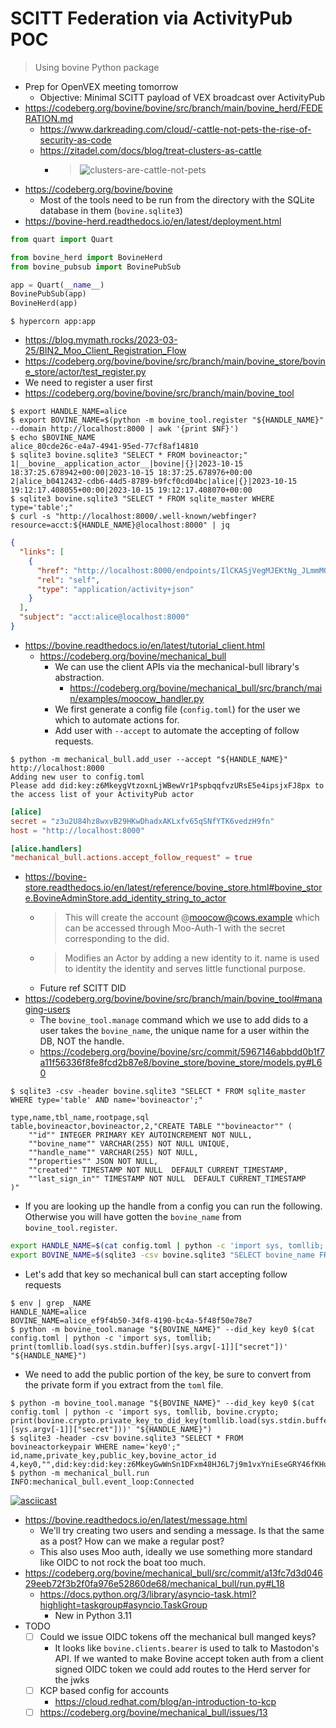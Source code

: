 # SCITT Federation via ActivityPub POC

> Using bovine Python package

- Prep for OpenVEX meeting tomorrow
  - Objective: Minimal SCITT payload of VEX broadcast over ActivityPub
- https://codeberg.org/bovine/bovine/src/branch/main/bovine_herd/FEDERATION.md
  - https://www.darkreading.com/cloud/-cattle-not-pets-the-rise-of-security-as-code
  - https://zitadel.com/docs/blog/treat-clusters-as-cattle
    - > ![clusters-are-cattle-not-pets](https://github.com/intel/dffml/assets/5950433/77d2673f-ed5f-4202-bb44-25f76060f45f)
- https://codeberg.org/bovine/bovine
  - Most of the tools need to be run from the directory with the SQLite database in them (`bovine.sqlite3`)
- https://bovine-herd.readthedocs.io/en/latest/deployment.html

```python
from quart import Quart

from bovine_herd import BovineHerd
from bovine_pubsub import BovinePubSub

app = Quart(__name__)
BovinePubSub(app)
BovineHerd(app)
```

```console
$ hypercorn app:app
```

- https://blog.mymath.rocks/2023-03-25/BIN2_Moo_Client_Registration_Flow
- https://codeberg.org/bovine/bovine/src/branch/main/bovine_store/bovine_store/actor/test_register.py
- We need to register a user first
- https://codeberg.org/bovine/bovine/src/branch/main/bovine_tool

```console
$ export HANDLE_NAME=alice
$ export BOVINE_NAME=$(python -m bovine_tool.register "${HANDLE_NAME}" --domain http://localhost:8000 | awk '{print $NF}')
$ echo $BOVINE_NAME 
alice_80cde26c-e4a7-4941-95ed-77cf8af14810
$ sqlite3 bovine.sqlite3 "SELECT * FROM bovineactor;"
1|__bovine__application_actor__|bovine|{}|2023-10-15 18:37:25.678942+00:00|2023-10-15 18:37:25.678976+00:00
2|alice_b0412432-cdb6-44d5-8789-b9fcf0cd04bc|alice|{}|2023-10-15 19:12:17.408055+00:00|2023-10-15 19:12:17.408070+00:00
$ sqlite3 bovine.sqlite3 "SELECT * FROM sqlite_master WHERE type='table';"
$ curl -s "http://localhost:8000/.well-known/webfinger?resource=acct:${HANDLE_NAME}@localhost:8000" | jq
```

```json
{
  "links": [
    {
      "href": "http://localhost:8000/endpoints/IlCKASjVegMJEKtNg_JLmmMQjJksrjnTEJH_xvmrvjY",
      "rel": "self",
      "type": "application/activity+json"
    }
  ],
  "subject": "acct:alice@localhost:8000"
}
```

- https://bovine.readthedocs.io/en/latest/tutorial_client.html
  - https://codeberg.org/bovine/mechanical_bull
    - We can use the client APIs via the mechanical-bull library's abstraction.
      - https://codeberg.org/bovine/mechanical_bull/src/branch/main/examples/moocow_handler.py
    - We first generate a config file (`config.toml`) for the user we which to automate actions for.
    - Add user with `--accept` to automate the accepting of follow requests.

```console
$ python -m mechanical_bull.add_user --accept "${HANDLE_NAME}" http://localhost:8000
Adding new user to config.toml
Please add did:key:z6MkeygVtzoxnLjWBewVr1PspbqqfvzURsE5e4ipsjxFJ8px to the access list of your ActivityPub actor
```

```toml
[alice]
secret = "z3u2U84hz8wxvB29HKwDhadxAKLxfv65qSNfYTK6vedzH9fn"
host = "http://localhost:8000"

[alice.handlers]
"mechanical_bull.actions.accept_follow_request" = true
```

- https://bovine-store.readthedocs.io/en/latest/reference/bovine_store.html#bovine_store.BovineAdminStore.add_identity_string_to_actor
  - > This will create the account @moocow@cows.example which can be accessed through Moo-Auth-1 with the secret corresponding to the did.
  - > Modifies an Actor by adding a new identity to it. name is used to identity the identity and serves little functional purpose.
  - Future ref SCITT DID
- https://codeberg.org/bovine/bovine/src/branch/main/bovine_tool#managing-users
  - The `bovine_tool.manage` command which we use to add dids to a user takes the `bovine_name`, the unique name for a user within the DB, NOT the handle.
  - https://codeberg.org/bovine/bovine/src/commit/5967146abbdd0b1f7a11f56336f8fe8fcd2b87e8/bovine_store/bovine_store/models.py#L60

```console
$ sqlite3 -csv -header bovine.sqlite3 "SELECT * FROM sqlite_master WHERE type='table' AND name='bovineactor';"
```

```csv
type,name,tbl_name,rootpage,sql
table,bovineactor,bovineactor,2,"CREATE TABLE ""bovineactor"" (
    ""id"" INTEGER PRIMARY KEY AUTOINCREMENT NOT NULL,
    ""bovine_name"" VARCHAR(255) NOT NULL UNIQUE,
    ""handle_name"" VARCHAR(255) NOT NULL,
    ""properties"" JSON NOT NULL,
    ""created"" TIMESTAMP NOT NULL  DEFAULT CURRENT_TIMESTAMP,
    ""last_sign_in"" TIMESTAMP NOT NULL  DEFAULT CURRENT_TIMESTAMP
)"
```

- If you are looking up the handle from a config you can run the following. Otherwise you will have gotten the `bovine_name` from `bovine_tool.register`.

```bash
export HANDLE_NAME=$(cat config.toml | python -c 'import sys, tomllib; print(list(tomllib.load(sys.stdin.buffer).keys())[0])')
export BOVINE_NAME=$(sqlite3 -csv bovine.sqlite3 "SELECT bovine_name FROM bovineactor WHERE handle_name='${HANDLE_NAME}';")
```

- Let's add that key so mechanical bull can start accepting follow requests

```console
$ env | grep _NAME
HANDLE_NAME=alice
BOVINE_NAME=alice_ef9f4b50-34f8-4190-bc4a-5f48f50e78e7
$ python -m bovine_tool.manage "${BOVINE_NAME}" --did_key key0 $(cat config.toml | python -c 'import sys, tomllib; print(tomllib.load(sys.stdin.buffer)[sys.argv[-1]]["secret"])' "${HANDLE_NAME}")
```

- We need to add the public portion of the key, be sure to convert from the private form if you extract from the `toml` file.

```console
$ python -m bovine_tool.manage "${BOVINE_NAME}" --did_key key0 $(cat config.toml | python -c 'import sys, tomllib, bovine.crypto; print(bovine.crypto.private_key_to_did_key(tomllib.load(sys.stdin.buffer)[sys.argv[-1]]["secret"]))' "${HANDLE_NAME}")
$ sqlite3 -header -csv bovine.sqlite3 "SELECT * FROM bovineactorkeypair WHERE name='key0';" 
id,name,private_key,public_key,bovine_actor_id
4,key0,"",did:key:did:key:z6MkeyGwWnSn1DFxm48HJ6L7j9m1vxYniEseGRY46fKHu6v4,1
$ python -m mechanical_bull.run
INFO:mechanical_bull.event_loop:Connected
```

[![asciicast](https://asciinema.org/a/614553.svg)](https://asciinema.org/a/614553)

- https://bovine.readthedocs.io/en/latest/message.html
  - We'll try creating two users and sending a message. Is that the same as a post? How can we make a regular post?
  - This also uses Moo auth, ideally we use something more standard like OIDC to not rock the boat too much.
- https://codeberg.org/bovine/mechanical_bull/src/commit/a13fc7d3d04629eeb72f3b2f0fa976e52860de68/mechanical_bull/run.py#L18
  - https://docs.python.org/3/library/asyncio-task.html?highlight=taskgroup#asyncio.TaskGroup
    - New in Python 3.11
- TODO
  - [ ] Could we issue OIDC tokens off the mechanical bull manged keys?
    - It looks like `bovine.clients.bearer` is used to talk to Mastodon's API. If we wanted to make Bovine accept token auth from a client signed OIDC token we could add routes to the Herd server for the jwks
  - [ ] KCP based config for accounts
    - https://cloud.redhat.com/blog/an-introduction-to-kcp
  - [ ] https://codeberg.org/bovine/mechanical_bull/issues/13
